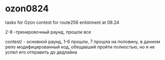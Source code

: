 # ozon0824
tasks for Ozon contest for route256 enlistment at 08.24

2-8 -тренировочный раунд, прошли все

contest/ - основной раунд, 1-6 прошли, 7 прошла на половину, в данном репо модифицированный код, обещавший пройти полностью, но я не успел его отправить до дедлайна
